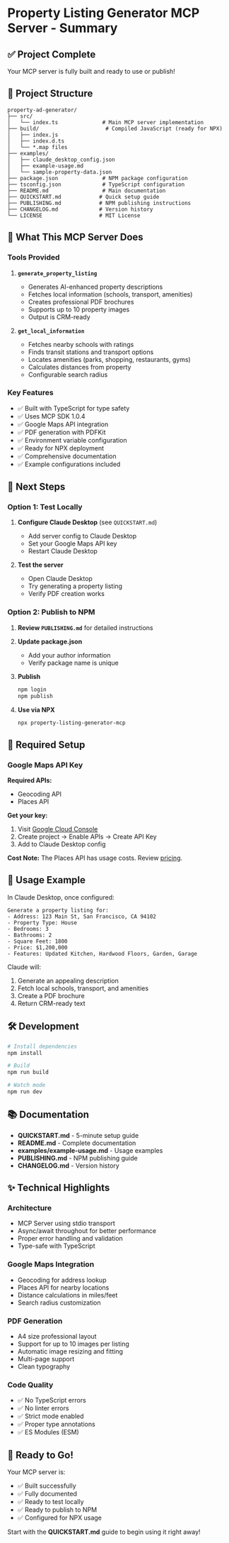 # Property Listing Generator MCP Server - Summary

## ✅ Project Complete

Your MCP server is fully built and ready to use or publish!

## 📁 Project Structure

```
property-ad-generator/
├── src/
│   └── index.ts              # Main MCP server implementation
├── build/                     # Compiled JavaScript (ready for NPX)
│   ├── index.js
│   ├── index.d.ts
│   └── *.map files
├── examples/
│   ├── claude_desktop_config.json
│   ├── example-usage.md
│   └── sample-property-data.json
├── package.json              # NPM package configuration
├── tsconfig.json             # TypeScript configuration
├── README.md                 # Main documentation
├── QUICKSTART.md            # Quick setup guide
├── PUBLISHING.md            # NPM publishing instructions
├── CHANGELOG.md             # Version history
└── LICENSE                  # MIT License
```

## 🎯 What This MCP Server Does

### Tools Provided

1. **`generate_property_listing`**
   - Generates AI-enhanced property descriptions
   - Fetches local information (schools, transport, amenities)
   - Creates professional PDF brochures
   - Supports up to 10 property images
   - Output is CRM-ready

2. **`get_local_information`**
   - Fetches nearby schools with ratings
   - Finds transit stations and transport options
   - Locates amenities (parks, shopping, restaurants, gyms)
   - Calculates distances from property
   - Configurable search radius

### Key Features

- ✅ Built with TypeScript for type safety
- ✅ Uses MCP SDK 1.0.4
- ✅ Google Maps API integration
- ✅ PDF generation with PDFKit
- ✅ Environment variable configuration
- ✅ Ready for NPX deployment
- ✅ Comprehensive documentation
- ✅ Example configurations included

## 🚀 Next Steps

### Option 1: Test Locally

1. **Configure Claude Desktop** (see `QUICKSTART.md`)
   - Add server config to Claude Desktop
   - Set your Google Maps API key
   - Restart Claude Desktop

2. **Test the server**
   - Open Claude Desktop
   - Try generating a property listing
   - Verify PDF creation works

### Option 2: Publish to NPM

1. **Review `PUBLISHING.md`** for detailed instructions

2. **Update package.json**
   - Add your author information
   - Verify package name is unique

3. **Publish**
   ```bash
   npm login
   npm publish
   ```

4. **Use via NPX**
   ```bash
   npx property-listing-generator-mcp
   ```

## 🔑 Required Setup

### Google Maps API Key

**Required APIs:**
- Geocoding API
- Places API

**Get your key:**
1. Visit [Google Cloud Console](https://console.cloud.google.com/)
2. Create project → Enable APIs → Create API Key
3. Add to Claude Desktop config

**Cost Note:** The Places API has usage costs. Review [pricing](https://mapsplatform.google.com/pricing/).

## 📝 Usage Example

In Claude Desktop, once configured:

```
Generate a property listing for:
- Address: 123 Main St, San Francisco, CA 94102
- Property Type: House
- Bedrooms: 3
- Bathrooms: 2
- Square Feet: 1800
- Price: $1,200,000
- Features: Updated Kitchen, Hardwood Floors, Garden, Garage
```

Claude will:
1. Generate an appealing description
2. Fetch local schools, transport, and amenities
3. Create a PDF brochure
4. Return CRM-ready text

## 🛠️ Development

```bash
# Install dependencies
npm install

# Build
npm run build

# Watch mode
npm run dev
```

## 📚 Documentation

- **QUICKSTART.md** - 5-minute setup guide
- **README.md** - Complete documentation
- **examples/example-usage.md** - Usage examples
- **PUBLISHING.md** - NPM publishing guide
- **CHANGELOG.md** - Version history

## ✨ Technical Highlights

### Architecture
- MCP Server using stdio transport
- Async/await throughout for better performance
- Proper error handling and validation
- Type-safe with TypeScript

### Google Maps Integration
- Geocoding for address lookup
- Places API for nearby locations
- Distance calculations in miles/feet
- Search radius customization

### PDF Generation
- A4 size professional layout
- Support for up to 10 images per listing
- Automatic image resizing and fitting
- Multi-page support
- Clean typography

### Code Quality
- ✅ No TypeScript errors
- ✅ No linter errors
- ✅ Strict mode enabled
- ✅ Proper type annotations
- ✅ ES Modules (ESM)

## 🎉 Ready to Go!

Your MCP server is:
- ✅ Built successfully
- ✅ Fully documented
- ✅ Ready to test locally
- ✅ Ready to publish to NPM
- ✅ Configured for NPX usage

Start with the **QUICKSTART.md** guide to begin using it right away!

